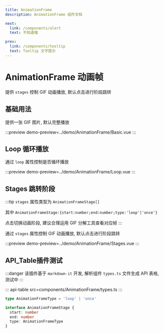```yaml
---
title: AnimationFrame
description: AnimationFrame 组件文档

next:
  link: /components/alert
  text: 不知道喵

prev:
  link: /components/tooltip
  text: Tooltip 文字提示
---
```


# AnimationFrame 动画帧

提供 `stages` 控制 GIF 动画播放, 默认点击进行阶段跳转

## 基础用法

提供一张 GIF 图片, 默认完整播放

:::preview
demo-preview=../demo/AnimationFrame/Basic.vue
:::

## Loop 循环播放

通过 `loop` 属性控制是否循环播放

:::preview
demo-preview=../demo/AnimationFrame/Loop.vue
:::

## Stages 跳转阶段

:::tip
`stages` 属性类型为 `AnimationFrameStage[]` 

其中 `AnimationFrameStage:{start:number;end:number;type:'loop'|'once'}`

点击切换动画阶段, 建议合理运用 GIF 分解工具查看对应帧
:::

通过 `stages` 属性控制 GIF 动画播放, 默认点击进行阶段跳转

:::preview
demo-preview=../demo/AnimationFrame/Stages.vue
:::

## API_Table插件测试

:::danger
该插件基于 `markdown-it` 开发, 解析组件 `types.ts` 文件生成 API 表格, 测试中
:::

::: api-table src=components/AnimationFrame/types.ts
:::

```ts
type AnimationFrameType = 'loop' | 'once'

interface AnimationFrameStage {
  start: number
  end: number
  type: AnimationFrameType
}
```
